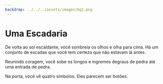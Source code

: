 ```yaml
---
backdrop: ../../../assets/images/bg1.png
---
```


# Uma Escadaria

De volta ao sol escaldante, você sombreia os olhos e olha para cima. Há um conjunto de escadas que você tem certeza que não estavam lá antes.

Reunindo coragem, você sobe os longos e íngremes degraus de pedra até uma entrada de pedra.

Na porta, você vê quatro símbolos. Eles parecem ser botões.

<Buttons/>

